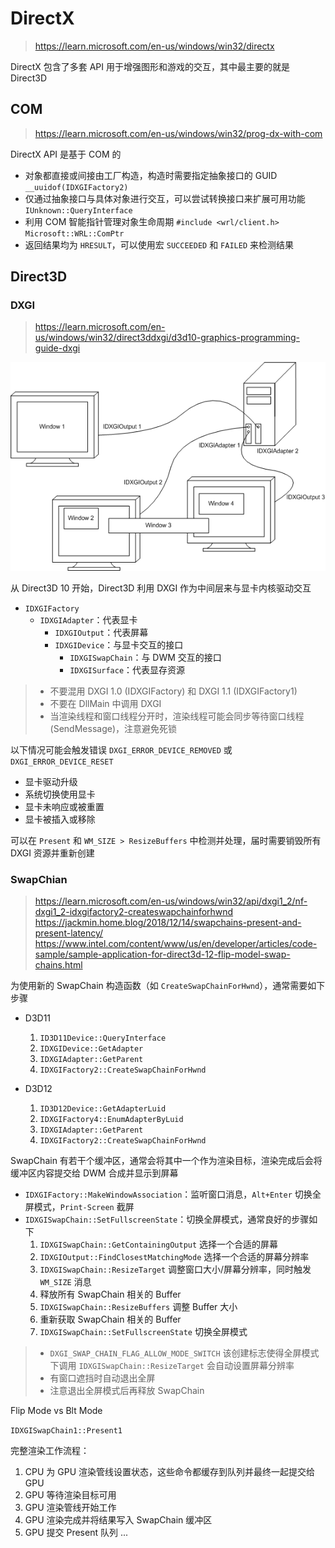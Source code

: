 # DirectX

> https://learn.microsoft.com/en-us/windows/win32/directx

DirectX 包含了多套 API 用于增强图形和游戏的交互，其中最主要的就是 Direct3D

## COM

> https://learn.microsoft.com/en-us/windows/win32/prog-dx-with-com

DirectX API 是基于 COM 的

- 对象都直接或间接由工厂构造，构造时需要指定抽象接口的 GUID `__uuidof(IDXGIFactory2)`
- 仅通过抽象接口与具体对象进行交互，可以尝试转换接口来扩展可用功能 `IUnknown::QueryInterface`
- 利用 COM 智能指针管理对象生命周期 `#include <wrl/client.h>` `Microsoft::WRL::ComPtr`
- 返回结果均为 `HRESULT`，可以使用宏 `SUCCEEDED` 和 `FAILED` 来检测结果

## Direct3D

### DXGI

> https://learn.microsoft.com/en-us/windows/win32/direct3ddxgi/d3d10-graphics-programming-guide-dxgi

![dxgi](images/dxgi.png)

从 Direct3D 10 开始，Direct3D 利用 DXGI 作为中间层来与显卡内核驱动交互

- `IDXGIFactory`
  - `IDXGIAdapter`：代表显卡
    - `IDXGIOutput`：代表屏幕
    - `IDXGIDevice`：与显卡交互的接口
      - `IDXGISwapChain`：与 DWM 交互的接口
      - `IDXGISurface`：代表显存资源

> - 不要混用 DXGI 1.0 (IDXGIFactory) 和 DXGI 1.1 (IDXGIFactory1)
> - 不要在 DllMain 中调用 DXGI
> - 当渲染线程和窗口线程分开时，渲染线程可能会同步等待窗口线程 (SendMessage)，注意避免死锁

以下情况可能会触发错误 `DXGI_ERROR_DEVICE_REMOVED` 或 `DXGI_ERROR_DEVICE_RESET`

- 显卡驱动升级
- 系统切换使用显卡
- 显卡未响应或被重置
- 显卡被插入或移除

可以在 `Present` 和 `WM_SIZE > ResizeBuffers` 中检测并处理，届时需要销毁所有 DXGI 资源并重新创建

### SwapChian

> https://learn.microsoft.com/en-us/windows/win32/api/dxgi1_2/nf-dxgi1_2-idxgifactory2-createswapchainforhwnd  
> https://jackmin.home.blog/2018/12/14/swapchains-present-and-present-latency/  
> https://www.intel.com/content/www/us/en/developer/articles/code-sample/sample-application-for-direct3d-12-flip-model-swap-chains.html

为使用新的 SwapChain 构造函数（如 `CreateSwapChainForHwnd`），通常需要如下步骤

- D3D11

  1. `ID3D11Device::QueryInterface`
  2. `IDXGIDevice::GetAdapter`
  3. `IDXGIAdapter::GetParent`
  4. `IDXGIFactory2::CreateSwapChainForHwnd`

- D3D12
  1. `ID3D12Device::GetAdapterLuid`
  2. `IDXGIFactory4::EnumAdapterByLuid`
  3. `IDXGIAdapter::GetParent`
  4. `IDXGIFactory2::CreateSwapChainForHwnd`

SwapChain 有若干个缓冲区，通常会将其中一个作为渲染目标，渲染完成后会将缓冲区内容提交给 DWM 合成并显示到屏幕

- `IDXGIFactory::MakeWindowAssociation`：监听窗口消息，`Alt+Enter` 切换全屏模式，`Print-Screen` 截屏
- `IDXGISwapChain::SetFullscreenState`：切换全屏模式，通常良好的步骤如下
  1. `IDXGISwapChain::GetContainingOutput` 选择一个合适的屏幕
  2. `IDXGIOutput::FindClosestMatchingMode` 选择一个合适的屏幕分辨率
  3. `IDXGISwapChain::ResizeTarget` 调整窗口大小/屏幕分辨率，同时触发 `WM_SIZE` 消息
  4. 释放所有 SwapChain 相关的 Buffer
  5. `IDXGISwapChain::ResizeBuffers` 调整 Buffer 大小
  6. 重新获取 SwapChain 相关的 Buffer
  7. `IDXGISwapChain::SetFullscreenState` 切换全屏模式

> - `DXGI_SWAP_CHAIN_FLAG_ALLOW_MODE_SWITCH` 该创建标志使得全屏模式下调用 `IDXGISwapChain::ResizeTarget` 会自动设置屏幕分辨率
> - 有窗口遮挡时自动退出全屏
> - 注意退出全屏模式后再释放 SwapChain

Flip Mode vs Blt Mode

`IDXGISwapChain1::Present1`

完整渲染工作流程：

1. CPU 为 GPU 渲染管线设置状态，这些命令都缓存到队列并最终一起提交给 GPU
2. GPU 等待渲染目标可用
3. GPU 渲染管线开始工作
4. GPU 渲染完成并将结果写入 SwapChain 缓冲区
5. GPU 提交 Present 队列 ...
